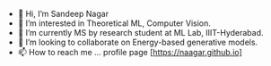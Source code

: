 - 👋 Hi, I’m Sandeep Nagar
- 👀 I’m interested in Theoretical ML, Computer Vision.
- 🌱 I’m currently MS by research student at ML Lab, IIIT-Hyderabad.
- 💞️ I’m looking to collaborate on Energy-based generative models.
- 📫 How to reach me ... profile page [https://naagar.github.io]

<!---
Naagar/Naagar is a ✨ special ✨ repository because its `README.md` (this file) appears on your GitHub profile.
You can click the Preview link to take a look at your changes. Hi, I’m Sandeep Nagar
 I’m interested in Theoretical ML, Computer Vision
 I’m currently MS by research student at ML Lab, IIIT-Hyderabad.
 I’m looking to collaborate on Energy-based generative models.
 How to reach me ... !(profile page)[https://naagar.github.io]
--->
